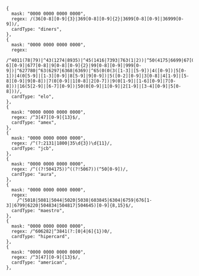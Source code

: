     {
      mask: "0000 0000 0000 0000",
      regex: /(36[0-8][0-9]{3}|369[0-8][0-9]{2}|3699[0-8][0-9]|36999[0-9])/,
      cardType: "diners",
    },
    {
      mask: "0000 0000 0000 0000",
      regex:
        /^4011(78|79)|^43(1274|8935)|^45(1416|7393|763(1|2))|^50(4175|6699|67[0-6][0-9]|677[0-8]|9[0-8][0-9]{2}|99[0-8][0-9]|999[0-9])|^627780|^63(6297|6368|6369)|^65(0(0(3([1-3]|[5-9])|4([0-9])|5[0-1])|4(0[5-9]|[1-3][0-9]|8[5-9]|9[0-9])|5([0-2][0-9]|3[0-8]|4[1-9]|[5-8][0-9]|9[0-8])|7(0[0-9]|1[0-8]|2[0-7])|9(0[1-9]|[1-6][0-9]|7[0-8]))|16(5[2-9]|[6-7][0-9])|50(0[0-9]|1[0-9]|2[1-9]|[3-4][0-9]|5[0-8]))/,
      cardType: "elo",
    },
    {
      mask: "0000 0000 0000 0000",
      regex: /^3[47][0-9]{13}$/,
      cardType: "amex",
    },
    {
      mask: "0000 0000 0000 0000",
      regex: /^(?:2131|1800|35\d{3})\d{11}/,
      cardType: "jcb",
    },
    {
      mask: "0000 0000 0000 0000",
      regex: /^((?!504175))^((?!5067))(^50[0-9])/,
      cardType: "aura",
    },
    {
      mask: "0000 0000 0000 0000",
      regex:
        /^(5018|5081|5044|5020|5038|603845|6304|6759|676[1-3]|6799|6220|504834|504817|504645)[0-9]{8,15}$/,
      cardType: "maestro",
    },
    {
      mask: "0000 0000 0000 0000",
      regex: /^606282|^3841(?:[0|4|6]{1})0/,
      cardType: "hipercard",
    },
    {
      mask: "0000 0000 0000 0000",
      regex: /^3[47][0-9]{13}$/,
      cardType: "american",
    },
